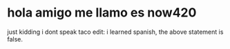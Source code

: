 # hola amigo me llamo es now420
just kidding i dont speak taco
edit: i learned spanish, the above statement is false.
